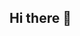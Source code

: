 ## Hi there 👋

<!--
**haileyp15/haileyp15** is a ✨ _special_ ✨ repository because its `README.md` (this file) appears on your GitHub profile.

Here are some ideas to get you started:

- 🔭 I’m currently working on how to work github
- 🌱 I’m currently learning intro to computing 
- 🤔 I’m looking for help with java script 

